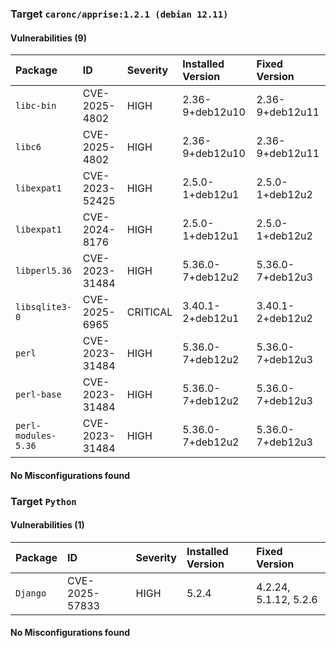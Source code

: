 
### Target `caronc/apprise:1.2.1 (debian 12.11)`
#### Vulnerabilities (9)

| Package | ID | Severity | Installed Version | Fixed Version |
| :--- | :--- | :--- | :--- | :--- |
| `libc-bin` | CVE-2025-4802 | HIGH | 2.36-9+deb12u10 | 2.36-9+deb12u11 |
| `libc6` | CVE-2025-4802 | HIGH | 2.36-9+deb12u10 | 2.36-9+deb12u11 |
| `libexpat1` | CVE-2023-52425 | HIGH | 2.5.0-1+deb12u1 | 2.5.0-1+deb12u2 |
| `libexpat1` | CVE-2024-8176 | HIGH | 2.5.0-1+deb12u1 | 2.5.0-1+deb12u2 |
| `libperl5.36` | CVE-2023-31484 | HIGH | 5.36.0-7+deb12u2 | 5.36.0-7+deb12u3 |
| `libsqlite3-0` | CVE-2025-6965 | CRITICAL | 3.40.1-2+deb12u1 | 3.40.1-2+deb12u2 |
| `perl` | CVE-2023-31484 | HIGH | 5.36.0-7+deb12u2 | 5.36.0-7+deb12u3 |
| `perl-base` | CVE-2023-31484 | HIGH | 5.36.0-7+deb12u2 | 5.36.0-7+deb12u3 |
| `perl-modules-5.36` | CVE-2023-31484 | HIGH | 5.36.0-7+deb12u2 | 5.36.0-7+deb12u3 |
#### No Misconfigurations found
### Target `Python`
#### Vulnerabilities (1)

| Package | ID | Severity | Installed Version | Fixed Version |
| :--- | :--- | :--- | :--- | :--- |
| `Django` | CVE-2025-57833 | HIGH | 5.2.4 | 4.2.24, 5.1.12, 5.2.6 |
#### No Misconfigurations found
